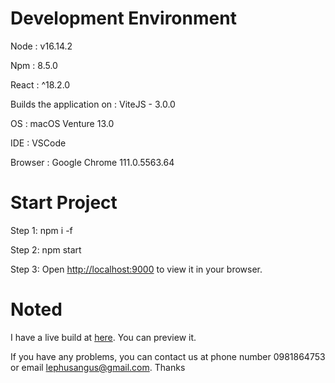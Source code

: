 # Development Environment
Node : v16.14.2

Npm : 8.5.0

React : ^18.2.0

Builds the application on : ViteJS - 3.0.0 

OS : macOS Venture 13.0 

IDE : VSCode

Browser : Google Chrome 111.0.5563.64

# Start Project
Step 1: npm i -f
  
Step 2: npm start
  
Step 3:  Open [http://localhost:9000](http://localhost:9000) to view it in your browser.
  
# Noted 
I have a live build at   [here](https://healthy-care-website.vercel.app). You can preview it. 

If you have any problems, you can contact us at phone number 0981864753 or email lephusangus@gmail.com. Thanks